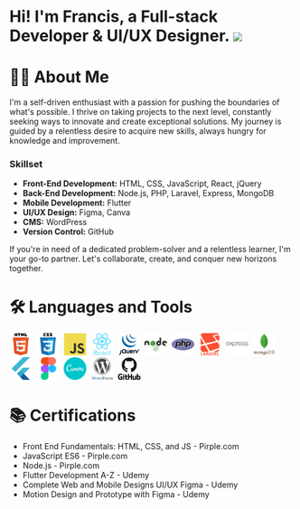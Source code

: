 # Hi! I'm Francis, a Full-stack Developer & UI/UX Designer. <img src="https://media.giphy.com/media/hvRJCLFzcasrR4ia7z/giphy.gif" height="50">

# 👨‍💻 About Me

I'm a self-driven enthusiast with a passion for pushing the boundaries of what's possible. I thrive on taking projects to the next level, constantly seeking ways to innovate and create exceptional solutions. My journey is guided by a relentless desire to acquire new skills, always hungry for knowledge and improvement.

### Skillset

- **Front-End Development:** HTML, CSS, JavaScript, React, jQuery
- **Back-End Development:** Node.js, PHP, Laravel, Express, MongoDB
- **Mobile Development:** Flutter
- **UI/UX Design:** Figma, Canva
- **CMS:** WordPress
- **Version Control:** GitHub

If you're in need of a dedicated problem-solver and a relentless learner, I'm your go-to partner. Let's collaborate, create, and conquer new horizons together.

# 🛠️ Languages and Tools

<div>
  <img src="https://github.com/devicons/devicon/blob/master/icons/html5/html5-original-wordmark.svg" title="HTML5" alt="HTML" width="40" height="40"/>&nbsp;
  <img src="https://github.com/devicons/devicon/blob/master/icons/css3/css3-original-wordmark.svg" title="CSS3" alt="CSS" width="40" height="40"/>&nbsp;
  <img src="https://github.com/devicons/devicon/blob/master/icons/javascript/javascript-original.svg" title="JavaScript" alt="JavaScript" width="40" height="40"/>&nbsp;
  <img src="https://github.com/devicons/devicon/blob/master/icons/react/react-original-wordmark.svg" title="React" alt="React" width="40" height="40"/>&nbsp;
  <img src="https://github.com/devicons/devicon/blob/master/icons/jquery/jquery-original-wordmark.svg" title="jQuery" alt="jQuery" width="40" height="40"/>&nbsp;
  <img src="https://github.com/devicons/devicon/blob/master/icons/nodejs/nodejs-original-wordmark.svg" title="NodeJS" alt="NodeJS" width="40" height="40"/>&nbsp;
  <img src="https://github.com/devicons/devicon/blob/master/icons/php/php-original.svg" title="PHP" alt="PHP" width="40" height="40"/>&nbsp;
  <img src="https://github.com/devicons/devicon/blob/master/icons/laravel/laravel-plain-wordmark.svg" title="Laravel" alt="Laravel" width="40" height="40"/>&nbsp;
  <img src="https://github.com/devicons/devicon/blob/master/icons/express/express-original-wordmark.svg" title="Express" alt="Express" width="40" height="40"/>&nbsp;
  <img src="https://github.com/devicons/devicon/blob/master/icons/mongodb/mongodb-original-wordmark.svg" title="MongoDB" alt="MongoDB" width="40" height="40"/>&nbsp;
  <img src="https://github.com/devicons/devicon/blob/master/icons/flutter/flutter-original.svg" title="Flutter" alt="Flutter" width="40" height="40"/>&nbsp;
  <img src="https://github.com/devicons/devicon/blob/master/icons/figma/figma-original.svg" title="Figma" alt="Figma" width="40" height="40"/>&nbsp;
  <img src="https://github.com/devicons/devicon/blob/master/icons/canva/canva-original.svg" title="Canva" alt="Canva" width="40" height="40"/>&nbsp;
  <img src="https://github.com/devicons/devicon/blob/master/icons/wordpress/wordpress-original.svg" title="WordPress" alt="WordPress" width="40" height="40"/>&nbsp;
  <img src="https://github.com/devicons/devicon/blob/master/icons/github/github-original-wordmark.svg" title="GitHub" alt="GitHub" width="40" height="40"/>&nbsp;
</div>

# 📚 Certifications

- Front End Fundamentals: HTML, CSS, and JS - Pirple.com
- JavaScript ES6 - Pirple.com
- Node.js - Pirple.com
- Flutter Development A-Z - Udemy
- Complete Web and Mobile Designs UI/UX Figma - Udemy
- Motion Design and Prototype with Figma - Udemy

